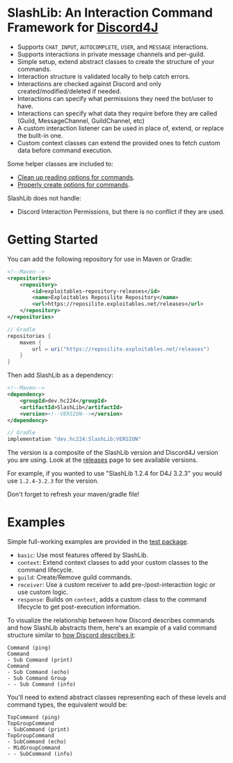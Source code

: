 # SlashLib: An Interaction Command Framework for [Discord4J](https://github.com/Discord4J/Discord4J)
- Supports `CHAT_INPUT`, `AUTOCOMPLETE`, `USER`, and `MESSAGE` interactions.
- Supports interactions in private message channels and per-guild.
- Simple setup, extend abstract classes to create the structure of your commands.
- Interaction structure is validated locally to help catch errors.
- Interactions are checked against Discord and only created/modified/deleted if needed.
- Interactions can specify what permissions they need the bot/user to have.
- Interactions can specify what data they require before they are called (Guild, MessageChannel, GuildChannel, etc)
- A custom interaction listener can be used in place of, extend, or replace the built-in one.
- Custom context classes can extend the provided ones to fetch custom data before command execution.
  
Some helper classes are included to:
- [Clean up reading options for commands](https://github.com/HC-224/SlashLib/blob/master/src/main/java/net/exploitables/slashlib/utility/OptionsList.java).
- [Properly create options for commands](https://github.com/HC-224/SlashLib/blob/master/src/main/java/net/exploitables/slashlib/utility/OptionBuilder.java).

SlashLib does not handle:
- Discord Interaction Permissions, but there is no conflict if they are used.

# Getting Started

You can add the following repository for use in Maven or Gradle:
```xml
<!--Maven-->
<repositories>
    <repository>
        <id>exploitables-repository-releases</id>
        <name>Exploitables Reposilite Repository</name>
        <url>https://reposilite.exploitables.net/releases</url>
    </repository>
</repositories>
```
```groovy
// Gradle
repositories {
    maven {
        url = uri("https://reposilite.exploitables.net/releases")
    }
}
```

Then add SlashLib as a dependency:

```xml
<!--Maven-->
<dependency>
    <groupId>dev.hc224</groupId>
    <artifactId>SlashLib</artifactId>
    <version><!--VERSION--></version>
</dependency>
```
```groovy
// Gradle
implementation "dev.hc224:SlashLib:VERSION"
```

The version is a composite of the SlashLib version and Discord4J version you are using. Look at the 
[releases](https://github.com/HC-224/SlashLib/releases) page to see available versions. 

For example, if you wanted to use "SlashLib 1.2.4 for D4J 3.2.3" you would use `1.2.4-3.2.3` for the version.

Don't forget to refresh your maven/gradle file!

# Examples

Simple full-working examples are provided in the [test package](https://github.com/HC-224/SlashLib/tree/master/src/test/java/net/exploitables/slashlib).
- `basic`: Use most features offered by SlashLib.
- `context`: Extend context classes to add your custom classes to the command lifecycle.
- `guild`: Create/Remove guild commands.
- `receiver`: Use a custom receiver to add pre-/post-interaction logic or use custom logic.
- `response`: Builds on `context`, adds a custom class to the command lifecycle to get post-execution information.

To visualize the relationship between how Discord describes commands and how SlashLib abstracts them, here's an example of a valid command structure similar to [how Discord describes it](https://discord.com/developers/docs/interactions/application-commands#subcommands-and-subcommand-groups): 
```
Command (ping)
Command
- Sub Command (print)
Command
- Sub Command (echo)
- Sub Command Group
- - Sub Command (info)
```

You'll need to extend abstract classes representing each of these levels and command types, the equivalent would be:
```
TopCommand (ping)
TopGroupCommand
- SubCommand (print)
TopGroupCommand
- SubCommand (echo)
- MidGroupCommand
- - SubCommand (info)
```
